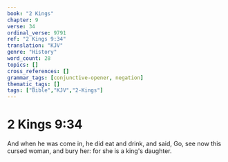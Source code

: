 ```yaml
---
book: "2 Kings"
chapter: 9
verse: 34
ordinal_verse: 9791
ref: "2 Kings 9:34"
translation: "KJV"
genre: "History"
word_count: 28
topics: []
cross_references: []
grammar_tags: [conjunctive-opener, negation]
thematic_tags: []
tags: ["Bible","KJV","2-Kings"]
---
```


# 2 Kings 9:34

And when he was come in, he did eat and drink, and said, Go, see now this cursed woman, and bury her: for she is a king's daughter.

